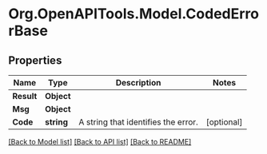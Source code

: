 # Org.OpenAPITools.Model.CodedErrorBase

## Properties

Name | Type | Description | Notes
------------ | ------------- | ------------- | -------------
**Result** | **Object** |  | 
**Msg** | **Object** |  | 
**Code** | **string** | A string that identifies the error.  | [optional] 

[[Back to Model list]](../README.md#documentation-for-models) [[Back to API list]](../README.md#documentation-for-api-endpoints) [[Back to README]](../README.md)


